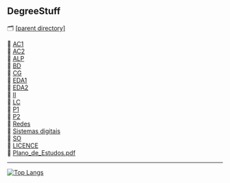 ## DegreeStuff 
🗂 [[parent directory]](..)  
  

📂 [AC1](AC1)  
📂 [AC2](AC2)  
📂 [ALP](ALP)  
📂 [BD](BD)  
📂 [CG](CG)  
📂 [EDA1](EDA1)  
📂 [EDA2](EDA2)  
📂 [II](II)  
📂 [LC](LC)  
📂 [P1](P1)  
📂 [P2](P2)  
📂 [Redes](Redes)  
📂 [Sistemas digitais](Sistemas%20digitais)  
📂 [SO](SO)   
🔑 [LICENCE](LICENSE)    
📄 [Plano_de_Estudos.pdf ](Plano_de_Estudos.pdf)  

---


[![Top Langs](https://github-readme-stats.vercel.app/api/top-langs/?username=GBarradas&hide=Roff,Tex&langs_count=8&exclude_repo=Gbarradas.github.io,P1-mineweeper,e-comercy,Gbarradas,CG-Work)](https://github.com/anuraghazra/github-readme-stats)  
